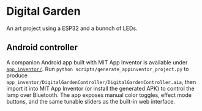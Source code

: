 # Digital Garden

An art project using a ESP32 and a bunnch of LEDs.

## Android controller

A companion Android app built with MIT App Inventor is available under [`app_inventor/`](app_inventor/). Run `python scripts/generate_appinventor_project.py` to produce `app_inventor/DigitalGardenController/DigitalGardenController.aia`, then import it into MIT App Inventor (or install the generated APK) to control the lamp over Bluetooth. The app exposes manual color toggles, effect mode buttons, and the same tunable sliders as the built-in web interface.
